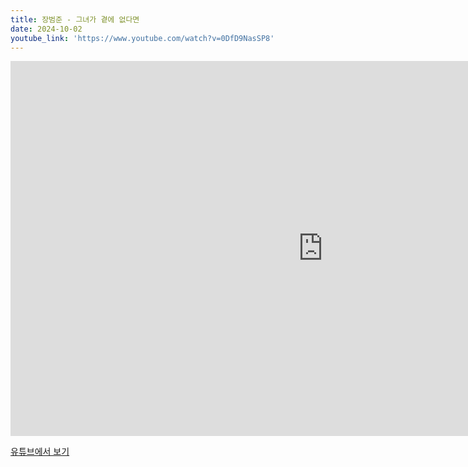 ```yaml
---
title: 장범준 - 그녀가 곁에 없다면
date: 2024-10-02
youtube_link: 'https://www.youtube.com/watch?v=0DfD9NasSP8'
---
```


<iframe width="1000" height="600" src="https://www.youtube.com/embed/0DfD9NasSP8" frameborder="0" allow="accelerometer; autoplay; clipboard-write; encrypted-media; gyroscope; picture-in-picture" allowfullscreen></iframe>

[유튜브에서 보기](https://www.youtube.com/watch?v=0DfD9NasSP8)
